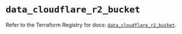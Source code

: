 # `data_cloudflare_r2_bucket`

Refer to the Terraform Registry for docs: [`data_cloudflare_r2_bucket`](https://registry.terraform.io/providers/cloudflare/cloudflare/5.6.0/docs/data-sources/r2_bucket).
